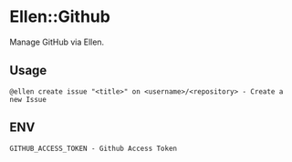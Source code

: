 # Ellen::Github
Manage GitHub via Ellen.

## Usage
```
@ellen create issue "<title>" on <username>/<repository> - Create a new Issue
```

## ENV
```
GITHUB_ACCESS_TOKEN - Github Access Token
```
